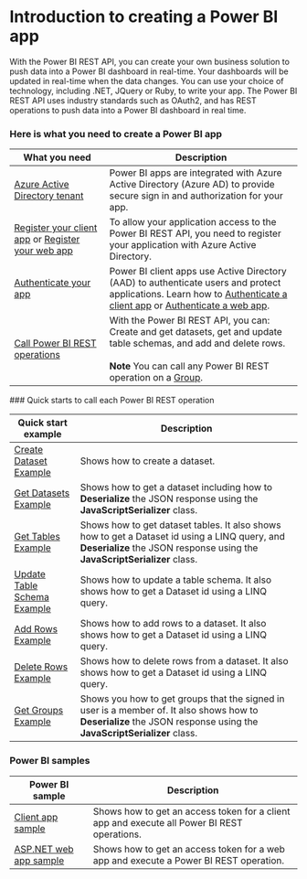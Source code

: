<properties
   pageTitle="Introduction to creating a Power BI app"
   description="Introduction to creating a Power BI app"
   services="powerbi"
   documentationCenter=""
   authors="dvana"
   manager="mblythe"
   editor=""
   tags=""/>

<tags
   ms.service="powerbi"
   ms.devlang="NA"
   ms.topic="article"
   ms.tgt_pltfrm="NA"
   ms.workload="powerbi"
   ms.date="12/17/2015"
   ms.author="derrickv"/>

# Introduction to creating a Power BI app

With the Power BI REST API, you can create your own business solution to push data into a Power BI dashboard in real-time.  Your dashboards will be updated in real-time when the data changes. You can use your choice of technology, including .NET, JQuery or Ruby, to write your app. The Power BI REST API uses industry standards such as OAuth2, and has REST operations to push data into a Power BI dashboard in real time.

### Here is what you need to create a Power BI app

|What you need | Description |
|---|---|
| [Azure Active Directory tenant](powerbi-developer-create-an-azure-active-directory-tenant.md) | Power BI apps are integrated with  Azure Active Directory (Azure AD) to provide secure sign in and authorization for your app.|
|[Register your client app](Rpowerbi-developer-register-a-client-app.md) or [Register your web app](powerbi-developer-register-a-web-app.md) | To allow your application access to the Power BI REST API, you need to register your application with Azure Active Directory.|
|[Authenticate your app](powerbi-developer-authenticate-to-power-bi-service.md)  | Power BI client apps use Active Directory (AAD) to authenticate users and protect applications. Learn how to [Authenticate a client app](powerbi-developer-authenticate-a-client-app.md) or [Authenticate a web app](powerbi-developer-authenticate-a-web-app.md).|
|[Call Power BI REST operations](powerbi-developer-rest-api-reference.md)  | With the Power BI REST API, you can: Create and get datasets, get and update table schemas, and add and delete rows. <br/><br/> **Note** You can call any Power BI REST operation on a [Group](https://msdn.microsoft.com/en-us/library/mt243842.aspx).|

<a name="QuickStarts"/>
### Quick starts to call each Power BI REST operation

|Quick start example | Description |
|---|---|
|[Create Dataset Example](https://msdn.microsoft.com/en-us/library/mt203562.aspx#example) | Shows how to create a dataset.  |
|[Get Datasets Example](https://msdn.microsoft.com/en-us/library/mt203567.aspx#example)  | Shows how to get a dataset including how to **Deserialize** the JSON response using the **JavaScriptSerializer** class.|
|[Get Tables Example](https://msdn.microsoft.com/en-us/library/mt203556.aspx#example)  | Shows how to get dataset tables. It also shows how to get a Dataset id using a LINQ query, and **Deserialize** the JSON response using the **JavaScriptSerializer** class. |
|[Update Table Schema Example](https://msdn.microsoft.com/en-us/library/mt203560.aspxspx#example) | Shows how to update a table schema. It also shows how to get a Dataset id using a LINQ query.|
|[Add Rows Example](https://msdn.microsoft.com/en-us/library/mt203561.aspx#example) | Shows how to add rows to a dataset.  It also shows how to get a Dataset id using a LINQ query.|
|[Delete Rows Example](https://msdn.microsoft.com/en-us/library/mt238041.aspx#example) | Shows how to delete rows from a dataset.  It also shows how to get a Dataset id using a LINQ query. |
|[Get Groups Example](https://msdn.microsoft.com/en-us/library/mt243842.aspx#example) | Shows you how to get groups that the signed in user is a member of. It also shows how to **Deserialize** the JSON response using the **JavaScriptSerializer** class.|

### Power BI samples
|Power BI sample| Description |
|---|---|
|[Client app sample](https://msdn.microsoft.com/en-US/library/mt186159.aspx) | Shows how to get an access token for a client app and execute all Power BI REST operations.|
|[ASP.NET web app sample](https://msdn.microsoft.com/en-us/library/mt186158.aspx) | Shows how to get an access token for a web app and execute a Power BI REST operation.|
